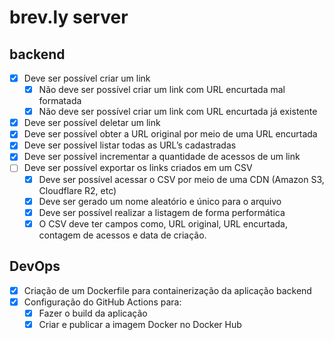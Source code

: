 # brev.ly server

## backend
- [X]  Deve ser possível criar um link
    - [X]  Não deve ser possível criar um link com URL encurtada mal formatada
    - [X]  Não deve ser possível criar um link com URL encurtada já existente
- [X]  Deve ser possível deletar um link
- [X]  Deve ser possível obter a URL original por meio de uma URL encurtada
- [X]  Deve ser possível listar todas as URL’s cadastradas
- [X]  Deve ser possível incrementar a quantidade de acessos de um link
- [ ]  Deve ser possível exportar os links criados em um CSV
    - [X]  Deve ser possível acessar o CSV por meio de uma CDN (Amazon S3, Cloudflare R2, etc)
    - [X]  Deve ser gerado um nome aleatório e único para o arquivo
    - [X]  Deve ser possível realizar a listagem de forma performática
    - [X]  O CSV deve ter campos como, URL original, URL encurtada, contagem de acessos e data de criação.

## DevOps
- [X] Criação de um Dockerfile para containerização da aplicação backend
- [X] Configuração do GitHub Actions para:
    - [X] Fazer o build da aplicação
    - [X] Criar e publicar a imagem Docker no Docker Hub